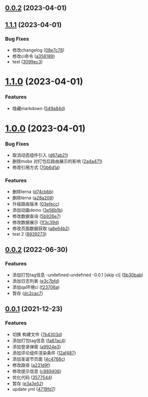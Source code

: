 ## [0.0.2](https://github.com/abner-forever/abner-blog/compare/v1.1.1...v0.0.2) (2023-04-01)



## [1.1.1](https://github.com/abner-forever/abner-blog/compare/v1.1.0...v1.1.1) (2023-04-01)


### Bug Fixes

* 修改changelog ([08e7c78](https://github.com/abner-forever/abner-blog/commit/08e7c78c06be9c5dee3921ea74b1ce8c8bdc5394))
* 修改ci命令 ([a356189](https://github.com/abner-forever/abner-blog/commit/a356189e0f7296498c3d930736a31c41a1edcf0d))
* test ([3099ec3](https://github.com/abner-forever/abner-blog/commit/3099ec3ec4bbdd7a5d54378aa4d4c15c6c7d1bc6))



# [1.1.0](https://github.com/abner-forever/abner-blog/compare/v1.0.0...v1.1.0) (2023-04-01)


### Features

* 隐藏markdown ([549a84d](https://github.com/abner-forever/abner-blog/commit/549a84daa995f0a770712e85329bef65667c08aa))



# [1.0.0](https://github.com/abner-forever/abner-blog/compare/0.0.2...v1.0.0) (2023-04-01)


### Bug Fixes

* 取消动态组件引入 ([d67ab21](https://github.com/abner-forever/abner-blog/commit/d67ab21c79ca25dbc02e03404679f093420da43d))
* 删除mobx 对打包后路由展示的影响 ([2a4a471](https://github.com/abner-forever/abner-blog/commit/2a4a471737061dc40072267e40895e261d0c5b7b))
* 修改引用方式 ([70b6d1a](https://github.com/abner-forever/abner-blog/commit/70b6d1af5fadb996aec6274c13fdd8d61f99c6ed))


### Features

* 删除lerna ([d74cbbb](https://github.com/abner-forever/abner-blog/commit/d74cbbbf2f0f5d335f97ac245c72b35b6410d429))
* 删除lerna ([a28a208](https://github.com/abner-forever/abner-blog/commit/a28a2087478ef05116cb4991e39f854b2c050029))
* 升级路由版本 ([03efecc](https://github.com/abner-forever/abner-blog/commit/03efecc15bffebd4505644e4bfc188551aef623e))
* 添加动画demo ([3e56b1b](https://github.com/abner-forever/abner-blog/commit/3e56b1b964034243fad94c0ca056de730d0127db))
* 修改数据查询 ([5b926e7](https://github.com/abner-forever/abner-blog/commit/5b926e77c464ca0412a70ccd3de6894b3b2136b7))
* 修改数据展示 ([1f3c39d](https://github.com/abner-forever/abner-blog/commit/1f3c39d3272a807b002e00d2b5be24bd04132d41))
* 修改页面数据获取 ([a8e64b2](https://github.com/abner-forever/abner-blog/commit/a8e64b2e13691ce7cbc496370217d92581dd69b4))
* test 2 ([8939273](https://github.com/abner-forever/abner-blog/commit/893927386559ad9ebd9becf3b5868d6811e26b00))



## [0.0.2](https://github.com/abner-forever/abner-blog/compare/0.0.1...0.0.2) (2022-06-30)


### Features

* 添加打包tag信息 -undefined-undefined -0.0.1 [skip ci] ([5b30bab](https://github.com/abner-forever/abner-blog/commit/5b30babf992b29f50ee976233017593e786b3220))
* 添加日志列表 ([e3c7bfd](https://github.com/abner-forever/abner-blog/commit/e3c7bfd8596224ef192765c0c1c261aedd21bc21))
* 添加qa环境ci ([f23706a](https://github.com/abner-forever/abner-blog/commit/f23706abee90adb64b532286a08512cb666e9f30))
* 暂存 ([dc2cac7](https://github.com/abner-forever/abner-blog/commit/dc2cac7e8644e73c5268dc681a193dede0c2bbf1))



## [0.0.1](https://github.com/abner-forever/abner-blog/compare/7b4303dd93494e2d88eeef05911ae5d437178a94...0.0.1) (2021-12-23)


### Features

* 切换 构建文件 ([7b4303d](https://github.com/abner-forever/abner-blog/commit/7b4303dd93494e2d88eeef05911ae5d437178a94))
* 添加打包tag信息 ([fa87ac4](https://github.com/abner-forever/abner-blog/commit/fa87ac4177cee2b1c68ba0c3ec33e4be779d12f3))
* 添加登录弹窗 ([a9924e3](https://github.com/abner-forever/abner-blog/commit/a9924e318fc829755733ad7573ac3e2fa0a97060))
* 添加评论组件渲染条件 ([12af487](https://github.com/abner-forever/abner-blog/commit/12af48751fe134322832d080b82dd195bc5bd767))
* 添加圣诞节页面 ([4c4768c](https://github.com/abner-forever/abner-blog/commit/4c4768c6da01e25dab6b8c0368dcb65ea0de6c85))
* 修改路径 ([a231d9f](https://github.com/abner-forever/abner-blog/commit/a231d9ff9becd611218ec304f2184bbf1c1fa39d))
* 修改提示信息 ([c989406](https://github.com/abner-forever/abner-blog/commit/c9894067aced96ee250c462facfc42509bde361c))
* 优化代码 ([3577544](https://github.com/abner-forever/abner-blog/commit/357754430a7af09791214168eb5fc56a5fa1f2fa))
* 暂存 ([e3a3e52](https://github.com/abner-forever/abner-blog/commit/e3a3e52c598348841d576e4bafef70b70b428959))
* update yml ([4719fd7](https://github.com/abner-forever/abner-blog/commit/4719fd7ffa48ee9146bb69ae2d213711cc45460e))



